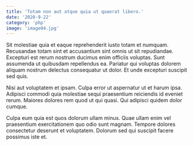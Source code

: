 ```yaml
---
title: 'Totam non aut atque quia ut quaerat libero.'
date: '2020-9-22'
category: 'php'
image: 'image04.jpg'
---
```


Sit molestiae quia et eaque reprehenderit iusto totam et numquam. Recusandae totam sint et accusantium sint omnis ut sit repudiandae. Excepturi est rerum nostrum ducimus enim officiis voluptas. Sunt assumenda ut quibusdam repellendus ea. Pariatur qui voluptas dolorem aliquam nostrum delectus consequatur ut dolor. Et unde excepturi suscipit sed quis.
 Nisi aut voluptatem et ipsam. Culpa error ut aspernatur ut et harum ipsa. Adipisci commodi quia molestiae sequi praesentium reiciendis id eveniet rerum. Maiores dolores rem quod ut qui quasi. Qui adipisci quidem dolor cumque.
 Culpa eum quia est quos dolorum ullam minus. Quae ullam enim vel praesentium exercitationem quo odio sunt magnam. Tempore dolores consectetur deserunt et voluptatem. Dolorum sed qui suscipit facere possimus iste et.
